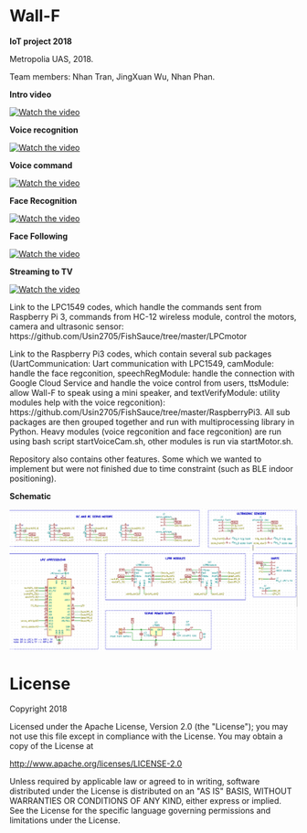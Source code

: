 # Wall-F
<b>IoT project 2018</b>
<p>
Metropolia UAS, 2018. 
<p>
Team members: Nhan Tran, JingXuan Wu, Nhan Phan.
<p>
<b>Intro video</b>
<p>

[![Watch the video](https://img.youtube.com/vi/Oxn9pmZXiwQ/hqdefault.jpg)](https://youtu.be/Oxn9pmZXiwQ)

<p>   
<b>Voice recognition</b>
<p>

[![Watch the video](https://img.youtube.com/vi/FwI58awtriI/hqdefault.jpg)](https://youtu.be/FwI58awtriI)

<p>
<b>Voice command</b>
<p>

[![Watch the video](https://img.youtube.com/vi/IM_iczHviLY/hqdefault.jpg)](https://youtu.be/IM_iczHviLY)

<p>
<b>Face Recognition</b>
<p>

[![Watch the video](https://img.youtube.com/vi/Zycl3cfg9Co/hqdefault.jpg)](https://youtu.be/Zycl3cfg9Co)

<p>
<b>Face Following</b>
<p>

[![Watch the video](https://img.youtube.com/vi/7ia6n6tgUho/hqdefault.jpg)](https://youtu.be/7ia6n6tgUho)

<p>
<b>Streaming to TV</b>
<p>

[![Watch the video](https://img.youtube.com/vi/W5ZhVK1BvL4/hqdefault.jpg)](https://youtu.be/W5ZhVK1BvL4)

<p>
   
   
<p>
Link to the LPC1549 codes, which handle the commands sent from Raspberry Pi 3, commands from HC-12 wireless module, control the motors, camera and ultrasonic sensor: https://github.com/Usin2705/FishSauce/tree/master/LPCmotor
<p>
Link to the Raspberry Pi3 codes, which contain several sub packages (UartCommunication: Uart communication with LPC1549, camModule: handle the face regconition, speechRegModule: handle the connection with Google Cloud Service and handle the voice control from users, ttsModule: allow Wall-F to speak using a mini speaker, and textVerifyModule: utility modules help with the voice regconition): https://github.com/Usin2705/FishSauce/tree/master/RaspberryPi3. All sub packages are then grouped together and run with multiprocessing library in Python. Heavy modules (voice regconition and face regconition) are run using bash script startVoiceCam.sh, other modules is run via startMotor.sh.
<p>
Repository also contains other features. Some which we wanted to implement but were not finished due to time constraint (such as BLE indoor positioning).
   
<b>Schematic</b>
<p>

[![Schematic](https://github.com/Usin2705/FishSauce/blob/master/DataSheet/Schematic.jpg)](https://github.com/Usin2705/FishSauce/blob/master/DataSheet/Wall-F_mainboard_schematic.pdf)



# License

Copyright 2018

Licensed under the Apache License, Version 2.0 (the "License");
you may not use this file except in compliance with the License.
You may obtain a copy of the License at

   http://www.apache.org/licenses/LICENSE-2.0

Unless required by applicable law or agreed to in writing, software
distributed under the License is distributed on an "AS IS" BASIS,
WITHOUT WARRANTIES OR CONDITIONS OF ANY KIND, either express or implied.
See the License for the specific language governing permissions and
limitations under the License.
